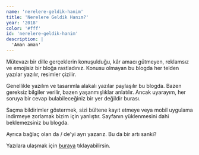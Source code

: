 ```yaml
---
name: 'nerelere-geldik-hanim'
title: 'Nerelere Geldik Hanım?'
year: '2018'
color: '#fff'
id: 'nerelere-geldik-hanim'
description: |
  'Aman aman'
---
```


Mütevazı bir dille gerçeklerin konuşulduğu, kâr amacı gütmeyen, reklamsız ve emojisiz bir bloğa rastladınız. Konusu olmayan bu blogda her telden yazılar yazılır, resimler çizilir.

Genellikle yazılım ve tasarımla alakalı yazılar paylaşılır bu blogda. Bazen gereksiz bilgiler verilir, bazen yaşanmışlıklar anlatılır. Ancak uyarayım, her soruya bir cevap bulabileceğiniz bir yer değildir burası. 

Saçma bildirimler göstermek, sizi bültene kayıt etmeye veya mobil uygulama indirmeye zorlamak bizim için yanlıştır. Sayfanın yüklenmesini dahi beklemezsiniz bu blogda.

Ayrıca bağlaç olan da / de'yi ayrı yazarız. Bu da bir artı sanki?

Yazılara ulaşmak için [buraya] tıklayabilirsin.

[buraya]:/yazilar